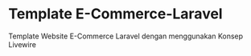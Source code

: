 # Template E-Commerce-Laravel
Template Website E-Commerce Laravel dengan menggunakan Konsep Livewire
